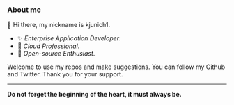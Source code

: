 ### About me
👋 Hi there, my nickname is kjunich1.

- ✨ *Enterprise Application Developer*.
- 🎪 *Cloud Professional*.
- 💖 *Open-source Enthusiast*.

Welcome to use my repos and make suggestions.
You can follow my Github and Twitter. Thank you for your support.

------

**Do not forget the beginning of the heart, it must always be.**